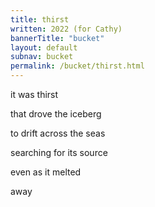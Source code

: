 ```yaml
---
title: thirst
written: 2022 (for Cathy)
bannerTitle: "bucket" 
layout: default
subnav: bucket
permalink: /bucket/thirst.html
---
```


<div class="poem">
it was thirst  

that drove the iceberg  

to drift across the seas  

searching for its source  

even as it melted  

away  
</div>

